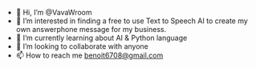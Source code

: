 - 👋 Hi, I’m @VavaWroom
- 👀 I’m interested in finding a free to use Text to Speech AI to create my own answerphone message for my business.
- 🌱 I’m currently learning about AI & Python language
- 💞️ I’m looking to collaborate with anyone 
- 📫 How to reach me benoit6708@gmail.com

<!---
VavaWroom/VavaWroom is a ✨ special ✨ repository because its `README.md` (this file) appears on your GitHub profile.
You can click the Preview link to take a look at your changes.
--->
